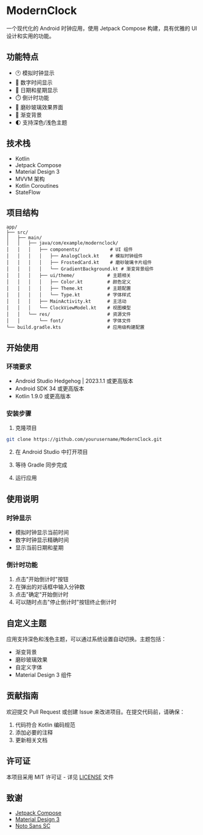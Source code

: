 # ModernClock

一个现代化的 Android 时钟应用，使用 Jetpack Compose 构建，具有优雅的 UI 设计和实用的功能。

## 功能特点

- 🕐 模拟时钟显示
- 📱 数字时间显示
- 📅 日期和星期显示
- ⏱️ 倒计时功能
- 🎨 磨砂玻璃效果界面
- 🌈 渐变背景
- 🌓 支持深色/浅色主题

## 技术栈

- Kotlin
- Jetpack Compose
- Material Design 3
- MVVM 架构
- Kotlin Coroutines
- StateFlow

## 项目结构

```
app/
├── src/
│   ├── main/
│   │   ├── java/com/example/modernclock/
│   │   │   ├── components/           # UI 组件
│   │   │   │   ├── AnalogClock.kt    # 模拟时钟组件
│   │   │   │   ├── FrostedCard.kt    # 磨砂玻璃卡片组件
│   │   │   │   └── GradientBackground.kt # 渐变背景组件
│   │   │   ├── ui/theme/            # 主题相关
│   │   │   │   ├── Color.kt         # 颜色定义
│   │   │   │   ├── Theme.kt         # 主题配置
│   │   │   │   └── Type.kt          # 字体样式
│   │   │   ├── MainActivity.kt      # 主活动
│   │   │   └── ClockViewModel.kt    # 视图模型
│   │   └── res/                     # 资源文件
│   │       └── font/                # 字体文件
└── build.gradle.kts                 # 应用级构建配置
```

## 开始使用

### 环境要求

- Android Studio Hedgehog | 2023.1.1 或更高版本
- Android SDK 34 或更高版本
- Kotlin 1.9.0 或更高版本

### 安装步骤

1. 克隆项目
```bash
git clone https://github.com/yourusername/ModernClock.git
```

2. 在 Android Studio 中打开项目

3. 等待 Gradle 同步完成

4. 运行应用

## 使用说明

### 时钟显示
- 模拟时钟显示当前时间
- 数字时钟显示精确时间
- 显示当前日期和星期

### 倒计时功能
1. 点击"开始倒计时"按钮
2. 在弹出的对话框中输入分钟数
3. 点击"确定"开始倒计时
4. 可以随时点击"停止倒计时"按钮终止倒计时

## 自定义主题

应用支持深色和浅色主题，可以通过系统设置自动切换。主题包括：

- 渐变背景
- 磨砂玻璃效果
- 自定义字体
- Material Design 3 组件

## 贡献指南

欢迎提交 Pull Request 或创建 Issue 来改进项目。在提交代码前，请确保：

1. 代码符合 Kotlin 编码规范
2. 添加必要的注释
3. 更新相关文档

## 许可证

本项目采用 MIT 许可证 - 详见 [LICENSE](LICENSE) 文件

## 致谢

- [Jetpack Compose](https://developer.android.com/jetpack/compose)
- [Material Design 3](https://m3.material.io/)
- [Noto Sans SC](https://fonts.google.com/noto/specimen/Noto+Sans+SC) 